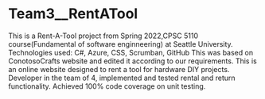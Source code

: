 # Team3__RentATool
This is a Rent-A-Tool project from Spring 2022,CPSC 5110 course(Fundamental of software enginneering) at Seattle University. 
Technologies used: C#, Azure, CSS, Scrumban, GitHub
This was based on ConotosoCrafts website and edited it according to our requirements.
This is an online website designed to rent a tool for hardware DIY projects.
Developer in the team of 4, implemented and tested rental and return functionality.
Achieved 100% code coverage on unit testing.

